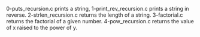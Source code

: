 0-puts_recursion.c prints a string,
1-print_rev_recursion.c prints a string in reverse.
2-strlen_recursion.c returns the length of a string.
3-factorial.c returns the factorial of a given number.
4-pow_recursion.c returns the value of x raised to the power of y.
